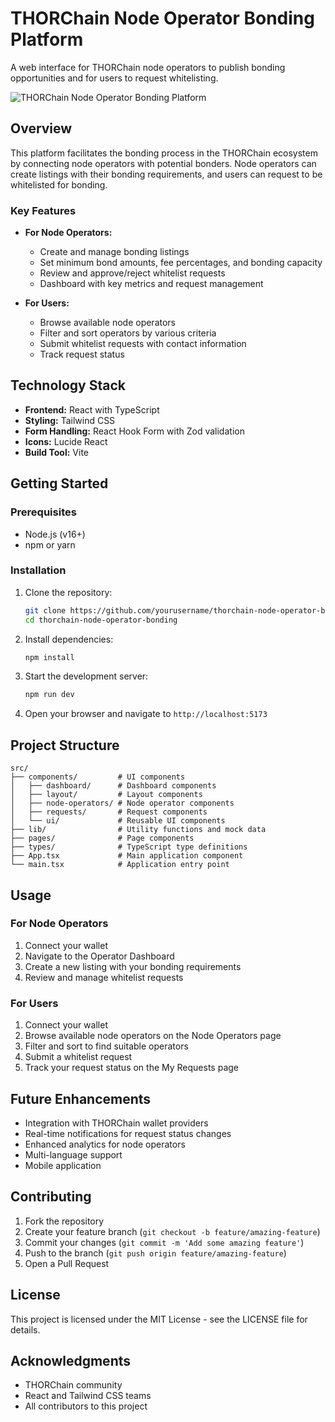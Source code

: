 # THORChain Node Operator Bonding Platform

A web interface for THORChain node operators to publish bonding opportunities and for users to request whitelisting.

![THORChain Node Operator Bonding Platform](https://i.imgur.com/placeholder.png)

## Overview

This platform facilitates the bonding process in the THORChain ecosystem by connecting node operators with potential bonders. Node operators can create listings with their bonding requirements, and users can request to be whitelisted for bonding.

### Key Features

- **For Node Operators:**
  - Create and manage bonding listings
  - Set minimum bond amounts, fee percentages, and bonding capacity
  - Review and approve/reject whitelist requests
  - Dashboard with key metrics and request management

- **For Users:**
  - Browse available node operators
  - Filter and sort operators by various criteria
  - Submit whitelist requests with contact information
  - Track request status

## Technology Stack

- **Frontend:** React with TypeScript
- **Styling:** Tailwind CSS
- **Form Handling:** React Hook Form with Zod validation
- **Icons:** Lucide React
- **Build Tool:** Vite

## Getting Started

### Prerequisites

- Node.js (v16+)
- npm or yarn

### Installation

1. Clone the repository:
   ```bash
   git clone https://github.com/yourusername/thorchain-node-operator-bonding.git
   cd thorchain-node-operator-bonding
   ```

2. Install dependencies:
   ```bash
   npm install
   ```

3. Start the development server:
   ```bash
   npm run dev
   ```

4. Open your browser and navigate to `http://localhost:5173`

## Project Structure

```
src/
├── components/         # UI components
│   ├── dashboard/      # Dashboard components
│   ├── layout/         # Layout components
│   ├── node-operators/ # Node operator components
│   ├── requests/       # Request components
│   └── ui/             # Reusable UI components
├── lib/                # Utility functions and mock data
├── pages/              # Page components
├── types/              # TypeScript type definitions
├── App.tsx             # Main application component
└── main.tsx            # Application entry point
```

## Usage

### For Node Operators

1. Connect your wallet
2. Navigate to the Operator Dashboard
3. Create a new listing with your bonding requirements
4. Review and manage whitelist requests

### For Users

1. Connect your wallet
2. Browse available node operators on the Node Operators page
3. Filter and sort to find suitable operators
4. Submit a whitelist request
5. Track your request status on the My Requests page

## Future Enhancements

- Integration with THORChain wallet providers
- Real-time notifications for request status changes
- Enhanced analytics for node operators
- Multi-language support
- Mobile application

## Contributing

1. Fork the repository
2. Create your feature branch (`git checkout -b feature/amazing-feature`)
3. Commit your changes (`git commit -m 'Add some amazing feature'`)
4. Push to the branch (`git push origin feature/amazing-feature`)
5. Open a Pull Request

## License

This project is licensed under the MIT License - see the LICENSE file for details.

## Acknowledgments

- THORChain community
- React and Tailwind CSS teams
- All contributors to this project
